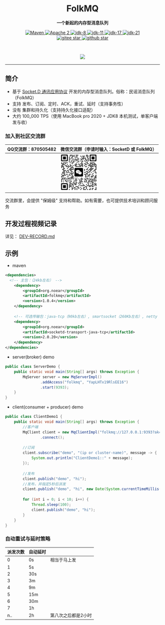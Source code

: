 <h1 align="center" style="text-align:center;">
  FolkMQ
</h1>
<p align="center">
	<strong>一个新起的内存型消息队列</strong>
</p>

<p align="center">
    <a target="_blank" href="https://search.maven.org/artifact/org.noear/folkmq">
        <img src="https://img.shields.io/maven-central/v/org.noear/folkmq.svg?label=Maven%20Central" alt="Maven" />
    </a>
    <a target="_blank" href="https://www.apache.org/licenses/LICENSE-2.0.txt">
		<img src="https://img.shields.io/:license-Apache2-blue.svg" alt="Apache 2" />
	</a>
   <a target="_blank" href="https://www.oracle.com/java/technologies/javase/javase-jdk8-downloads.html">
		<img src="https://img.shields.io/badge/JDK-8-green.svg" alt="jdk-8" />
	</a>
    <a target="_blank" href="https://www.oracle.com/java/technologies/javase/jdk11-archive-downloads.html">
		<img src="https://img.shields.io/badge/JDK-11-green.svg" alt="jdk-11" />
	</a>
    <a target="_blank" href="https://www.oracle.com/java/technologies/javase/jdk17-archive-downloads.html">
		<img src="https://img.shields.io/badge/JDK-17-green.svg" alt="jdk-17" />
	</a>
    <a target="_blank" href="https://www.oracle.com/java/technologies/javase/jdk21-archive-downloads.html">
		<img src="https://img.shields.io/badge/JDK-21-green.svg" alt="jdk-21" />
	</a>
    <br />
    <a target="_blank" href='https://gitee.com/noear/folkmq/stargazers'>
        <img src='https://gitee.com/noear/folkmq/badge/star.svg' alt='gitee star'/>
    </a>
    <a target="_blank" href='https://github.com/noear/folkmq/stargazers'>
        <img src="https://img.shields.io/github/stars/noear/folkmq.svg?logo=github" alt="github star"/>
    </a>
</p>

<br/>
<p align="center">
	<a href="https://jq.qq.com/?_wv=1027&k=kjB5JNiC">
	<img src="https://img.shields.io/badge/QQ交流群-870505482-orange"/></a>
</p>


<hr />

## 简介

* 基于 [Socket.D 通讯应用协议](https://gitee.com/noear/socketd) 开发的内存型消息队列。俗称：民谣消息队列（FolkMQ）
* 支持 发布、订阅、定时、ACK，重试、延时（支持事务性）
* 没有 集群和持久化（支持持久化接口适配）
* 大约 100_000 TPS（使用 MacBook pro 2020 + JDK8 本机测试，单客户端发与收）


### 加入到社区交流群

| QQ交流群：870505482                       | 微信交流群（申请时输入：SocketD 或 FolkMQ）          |
|---------------------------|----------------------------------------|
|        | <img src="group_wx.png" width="120" /> 

交流群里，会提供 "保姆级" 支持和帮助。如有需要，也可提供技术培训和顾问服务


## 开发过程视频记录

详见： [DEV-RECORD.md](DEV-RECORD.md)

## 示例


* maven

```xml
<dependencies>
  <!-- 主包：（24kb左右） -->
    <dependency>
        <groupId>org.noear</groupId>
        <artifactId>folkmq</artifactId>
        <version>1.0.4</version>
    </dependency>

    <!-- 可选传输包：java-tcp（90kb左右）, smartsocket（260Kb左右）, netty（2.5Mb左右） -->
    <dependency>
        <groupId>org.noear</groupId>
        <artifactId>socketd-transport-java-tcp</artifactId>
        <version>2.0.20</version>
    </dependency>
</dependencies>
```


* server(broker) demo

```java
public class ServerDemo {
    public static void main(String[] args) throws Exception {
        MqServer server = new MqServerImpl()
                .addAccess("folkmq", "YapLHTx19RlsEE16")
                .start(9393);
    }
}
```

* client(consumer + producer)  demo

```java
public class ClientDemo1 {
    public static void main(String[] args) throws Exception {
        //客户端
        MqClient client = new MqClientImpl("folkmq://127.0.0.1:9393?ak=folkmq&sk=YapLHTx19RlsEE16")
                .connect();

        //订阅
        client.subscribe("demo", "(ip or cluster-name)", message -> {
            System.out.println("ClientDemo1::" + message);
        });

        //发布
        client.publish("demo", "hi");
        //发布，并指定5秒后派发
        client.publish("demo", "hi", new Date(System.currentTimeMillis() + 5000));

        for (int i = 0; i < 10; i++) {
            Thread.sleep(100);
            client.publish("demo", "hi");
        }
    }
}
```

### 自动重试与延时策略

| 派发次数 | 自动延时 |            |
|------|------|------------|
| 0    | 0s   | 相当于马上发     |
| 1    | 5s   |            |
| 2    | 30s  |            |
| 3    | 3m   |            |
| 4    | 9m   |            |
| 5    | 15m  |            |
| 6    | 30m  |            |
| 7    | 1h   |            |
| n..  | 2h   | 第八次之后都是2小时 |


